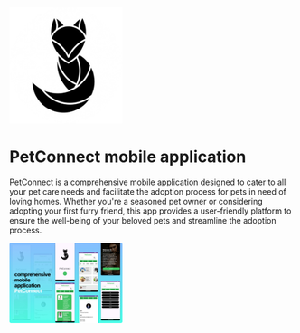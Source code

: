 <!DOCTYPE html>
<html lang="en">
<head>
    <meta charset="UTF-8">
    <meta name="viewport" content="width=device-width, initial-scale=1.0">
    <div class="logo">
            <img src="https://github.com/Tharusha200219/PET_CARE_AND_ADOPTION_MOBILE_APP_YEAR_2_SEMESTER_2/blob/main/Picture%201-removebg-preview.png?raw=true" alt="Tea Factory Management Logo" style="width: 200px">
        </div>
</head>
<body>
    <div class="container">
        <h1>PetConnect mobile application</h1>
        <p>
            PetConnect is a comprehensive mobile application designed to cater to all your pet care needs and facilitate the adoption process for pets in need of loving homes. Whether you're a seasoned pet owner or considering adopting your first furry friend, this app provides a user-friendly platform to ensure the well-being of your beloved pets and streamline the adoption process.
        </p>
<img src="https://github.com/Tharusha200219/PET_CARE_AND_ADOPTION_MOBILE_APP_YEAR_2_SEMESTER_2/blob/main/Desktop%20-%202.jpg?raw=true" alt="pet" style="width: 200px">
    </div>
</body>
</html>

